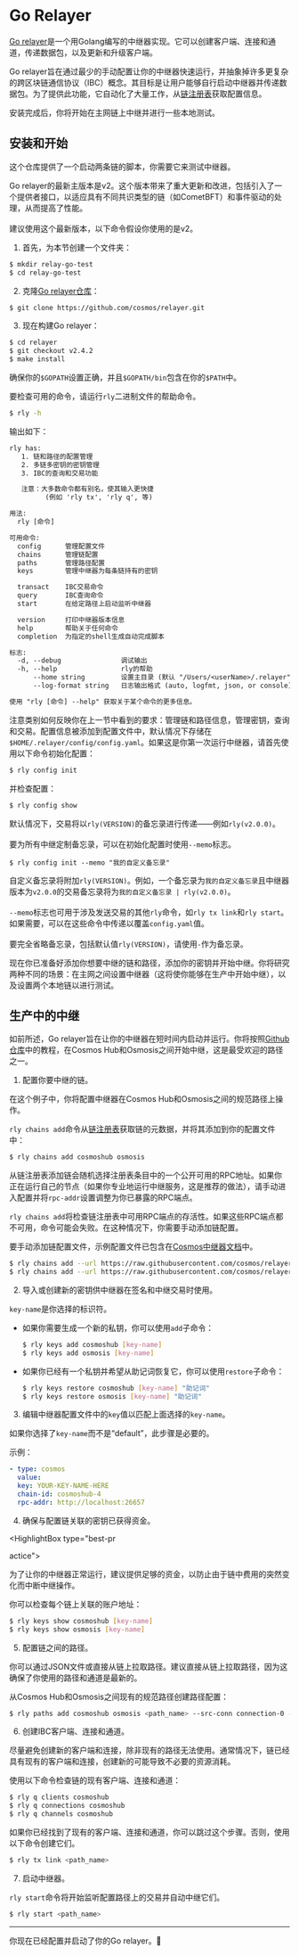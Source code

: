 
# Go Relayer




[Go relayer](https://github.com/cosmos/relayer)是一个用Golang编写的中继器实现。它可以创建客户端、连接和通道，传递数据包，以及更新和升级客户端。

Go relayer旨在通过最少的手动配置让你的中继器快速运行，并抽象掉许多更复杂的跨区块链通信协议（IBC）概念。其目标是让用户能够自行启动中继器并传递数据包。为了提供此功能，它自动化了大量工作，从[链注册表](https://github.com/cosmos/chain-registry)获取配置信息。

安装完成后，你将开始在主网链上中继并进行一些本地测试。

## 安装和开始

这个仓库提供了一个启动两条链的脚本，你需要它来测试中继器。

<!-- TODO: 一旦本地测试更新后，修改此文本 -->

<HighlightBox type="note">

Go relayer的最新主版本是v2。这个版本带来了重大更新和改进，包括引入了一个提供者接口，以适应具有不同共识类型的链（如CometBFT）和事件驱动的处理，从而提高了性能。
<br/><br/>
建议使用这个最新版本，以下命令假设你使用的是v2。

</HighlightBox>

1. 首先，为本节创建一个文件夹：

  ```sh
  $ mkdir relay-go-test
  $ cd relay-go-test
  ```

2. 克隆[Go relayer仓库](https://github.com/cosmos/relayer)：

  ```sh
  $ git clone https://github.com/cosmos/relayer.git
  ```

3. 现在构建Go relayer：

  ```sh
  $ cd relayer
  $ git checkout v2.4.2
  $ make install
  ```

确保你的`$GOPATH`设置正确，并且`$GOPATH/bin`包含在你的`$PATH`中。

要检查可用的命令，请运行`rly`二进制文件的帮助命令。

```sh
$ rly -h
```

输出如下：

```txt
rly has:
   1. 链和路径的配置管理
   2. 多链多密钥的密钥管理
   3. IBC的查询和交易功能

   注意：大多数命令都有别名，使其输入更快捷
         (例如 'rly tx', 'rly q', 等)

用法:
  rly [命令]

可用命令:
  config      管理配置文件
  chains      管理链配置
  paths       管理路径配置
  keys        管理中继器为每条链持有的密钥

  transact    IBC交易命令
  query       IBC查询命令
  start       在给定路径上启动监听中继器

  version     打印中继器版本信息
  help        帮助关于任何命令
  completion  为指定的shell生成自动完成脚本

标志:
  -d, --debug               调试输出
  -h, --help                rly的帮助
      --home string         设置主目录 (默认 "/Users/<userName>/.relayer")
      --log-format string   日志输出格式 (auto, logfmt, json, or console) (默认 "auto")

使用 "rly [命令] --help" 获取关于某个命令的更多信息。
```

注意类别如何反映你在上一节中看到的要求：管理链和路径信息，管理密钥，查询和交易。配置信息被添加到配置文件中，默认情况下存储在`$HOME/.relayer/config/config.yaml`。如果这是你第一次运行中继器，请首先使用以下命令初始化配置：

```sh
$ rly config init
```

并检查配置：

```sh
$ rly config show
```

<HighlightBox type="info">

默认情况下，交易将以`rly(VERSION)`的备忘录进行传递——例如`rly(v2.0.0)`。
<br/><br/>
要为所有中继定制备忘录，可以在初始化配置时使用`--memo`标志。

```shell
$ rly config init --memo "我的自定义备忘录"
```

自定义备忘录将附加`rly(VERSION)`。例如，一个备忘录为`我的自定义备忘录`且中继器版本为`v2.0.0`的交易备忘录将为`我的自定义备忘录 | rly(v2.0.0)`。
<br/><br/>
`--memo`标志也可用于涉及发送交易的其他`rly`命令，如`rly tx link`和`rly start`。如果需要，可以在这些命令中传递以覆盖`config.yaml`值。
<br/><br/>
要完全省略备忘录，包括默认值`rly(VERSION)`，请使用`-`作为备忘录。

</HighlightBox>

现在你已准备好添加你想要中继的链和路径，添加你的密钥并开始中继。你将研究两种不同的场景：在主网之间设置中继器（这将使你能够在生产中开始中继），以及设置两个本地链以进行测试。

## 生产中的中继

如前所述，Go relayer旨在让你的中继器在短时间内启动并运行。你将按照[Github仓库](https://github.com/cosmos/relayer)中的教程，在Cosmos Hub和Osmosis之间开始中继，这是最受欢迎的路径之一。

1. 配置你要中继的链。

在这个例子中，你将配置中继器在Cosmos Hub和Osmosis之间的规范路径上操作。

`rly chains add`命令从[链注册表](https://github.com/cosmos/chain-registry)获取链的元数据，并将其添加到你的配置文件中：

  ```sh
  $ rly chains add cosmoshub osmosis
  ```

从链注册表添加链会随机选择注册表条目中的一个公开可用的RPC地址。如果你正在运行自己的节点（如果你专业地运行中继服务，这是推荐的做法），请手动进入配置并将`rpc-addr`设置调整为你已暴露的RPC端点。

  <HighlightBox type="note">

`rly chains add`将检查链注册表中可用RPC端点的存活性。如果这些RPC端点都不可用，命令可能会失败。在这种情况下，你需要手动添加链配置。

  </HighlightBox>

要手动添加链配置文件，示例配置文件已包含在[Cosmos中继器文档](https://github.com/cosmos/relayer/tree/main/docs/example-configs/)中。

  ```sh
  $ rly chains add --url https://raw.githubusercontent.com/cosmos/relayer/main/docs/example-configs/cosmoshub-4.json
  $ rly chains add --url https://raw.githubusercontent.com/cosmos/relayer/main/docs/example-configs/osmosis-1.json
  ```

2. 导入或创建新的密钥供中继器在签名和中继交易时使用。

  <HighlightBox type="info">

`key-name`是你选择的标识符。

  </HighlightBox>

* 如果你需要生成一个新的私钥，你可以使用`add`子命令：

  ```sh
  $ rly keys add cosmoshub [key-name]
  $ rly keys add osmosis [key-name]
  ```

* 如果你已经有一个私钥并希望从助记词恢复它，你可以使用`restore`子命令：

  ```sh
  $ rly keys restore cosmoshub [key-name] "助记词"
  $ rly keys restore osmosis [key-name] "助记词"
  ```

3. 编辑中继器配置文件中的`key`值以匹配上面选择的`key-name`。

  <HighlightBox type="info">

如果你选择了`key-name`而不是“default”，此步骤是必要的。

  </HighlightBox>

示例：

   ```yaml
   - type: cosmos
     value:
     key: YOUR-KEY-NAME-HERE
     chain-id: cosmoshub-4
     rpc-addr: http://localhost:26657
   ```

4. 确保与配置链关联的密钥已获得资金。

<HighlightBox type="best-pr

actice">

为了让你的中继器正常运行，建议提供足够的资金，以防止由于链中费用的突然变化而中断中继操作。

  </HighlightBox>

  <HighlightBox type="note">

你可以检查每个链上关联的账户地址：

  ```sh
  $ rly keys show cosmoshub [key-name]
  $ rly keys show osmosis [key-name]
  ```

  </HighlightBox>

5. 配置链之间的路径。

  <HighlightBox type="note">

你可以通过JSON文件或直接从链上拉取路径。建议直接从链上拉取路径，因为这确保了你使用的路径和通道是最新的。

  </HighlightBox>

从Cosmos Hub和Osmosis之间现有的规范路径创建路径配置：

  ```sh
  $ rly paths add cosmoshub osmosis <path_name> --src-conn connection-0 --dst-conn connection-0
  ```

6. 创建IBC客户端、连接和通道。

  <HighlightBox type="warning">

尽量避免创建新的客户端和连接，除非现有的路径无法使用。通常情况下，链已经具有现有的客户端和连接，创建新的可能导致不必要的资源消耗。

  </HighlightBox>

使用以下命令检查链的现有客户端、连接和通道：

  ```sh
  $ rly q clients cosmoshub
  $ rly q connections cosmoshub
  $ rly q channels cosmoshub
  ```

  <HighlightBox type="note">

如果你已经找到了现有的客户端、连接和通道，你可以跳过这个步骤。否则，使用以下命令创建它们。

  </HighlightBox>

  ```sh
  $ rly tx link <path_name>
  ```

7. 启动中继器。

  <HighlightBox type="info">

`rly start`命令将开始监听配置路径上的交易并自动中继它们。

  </HighlightBox>

  ```sh
  $ rly start <path_name>
  ```

---

<HighlightBox type="success">

你现在已经配置并启动了你的Go relayer。🎉

</HighlightBox>